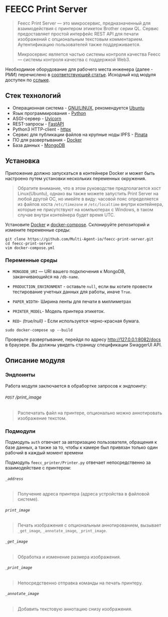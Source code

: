 # FEECC Print Server

> Feecc Print Server — это микросервис, предназначенный для взаимодействия с принтером этикеток Brother серии QL. 
> Сервис предоставляет простой интерфейс REST API для печати изображений с опциональным текстовым комментарием. 
> Аутентификацию пользователей также поддерживается.
> 
> Микросервис является частью системы контроля качества Feecc — системы контроля качества с поддержкой Web3. 

Необходимое оборудование для рабочего места инженера (далее - РМИ) перечислено в [соответствующей статье](./workbench-and-components.md).
Исходный код модуля доступен по [сслыке](https://github.com/Multi-Agent-io/feecc-ipfs-gateway).

## Стек технологий

- Операционная система - [GNU/LINUX](https://www.gnu.org/), рекомендуется [Ubuntu](https://ubuntu.com/)
- Язык программирования - [Python](https://www.python.org/)
- ASGI-сервер - [Uvicorn](https://www.uvicorn.org/)
- REST-запросы - [FastAPI](https://fastapi.tiangolo.com/)
- Python3 HTTP-client - [httpx](https://www.python-httpx.org/)
- Сервис для публикации файлов на крупные ноды IPFS - [Pinata](https://www.pinata.cloud/)
- ПО для развертывания - [Docker](https://www.docker.com/)
- База данных - [MongoDB](https://www.mongodb.com/)

## Установка

Приложение должно запускаться в контейнере Docker и может быть настроено путем установки нескольких переменных окружения.

> Обратите внимание, что в этом руководстве предполагается хост Linux(Ubuntu), однако вы также можете запустить Print Server
> на любой другой ОС, но имейте в виду: часовой пояс определяется из файлов хоста `/etc/timezone` и `/etc/localtime` внутри 
> контейнера, которые не присутствуют на компьютерах с Windows, в таком случае внутри контейнера будет время UTC.

Установите [Docker](https://docs.docker.com/engine/install/) и [docker-compose](https://docs.docker.com/compose/install/).
Склонируйте репозиторий и измените переменные среды:
```
git clone https://github.com/Multi-Agent-io/feecc-print-server.git
cd feecc-print-server
vim docker-compose.yml
```

### Переменные среды

- `MONGODB_URI` — URI вашего подключения к MongoDB, заканчивающийся на `/db-name`.

- `PRODUCTION_ENVIRONMENT` - оставьте `null`, если вы хотите провести тестирование учетных данных для работы, иначе `True`.

- `PAPER_WIDTH`- Ширина ленты для печати в миллиметрах

- `PRINTER_MODEL`- Модель принтера этикеток.

- `RED`- *(true/null)* - Если используется черно-красная бумага.

```
sudo docker-compose up --build
```

Проверьте развертывание, перейдя по адресу http://127.0.0.1:8082/docs в браузере. Вы должны увидеть страницу спецификации SwaggerUI API.

## Описание модуля

### Эндпоинты

Работа модуля заключается в обрабортке запросов к эндпоинту:

###### `POST` /print_image  
> Распечатать файл на принтере, опционально можно аннотировать изображение текстом.

### Подмодули

Подмодуль `auth` отвечает за авторизацию пользователя, обращения к базе данных, а также за то, чтобы к камере был привязан
только один рабочий в каждый момент времени

Подмодуль `feecc_printer/Printer.py` отвечает непосредственно за взаимодействие с принтером:

###### `_address`
> Получение адреса принтера (адреса устройства в файловой системе).

###### `print_image`
> Печать изображения с опциональным аннотированием, вызывает `_get_image`, `_annotate_image`, `_print_image`.

###### `_get_image`
> Обработка и изменение размера изображения.

###### `_print_image`  
> Непосредственно отправка команды на печать принтеру.

###### `_annotate_image`  
> Добавить текстовую аннотацию снизу изображения.
